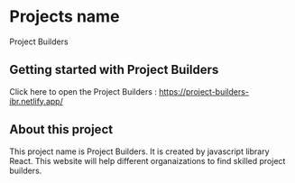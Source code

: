 # Projects name
Project Builders

## Getting started with Project Builders

Click here to open the Project Builders : https://project-builders-ibr.netlify.app/

## About this project
This project name is Project Builders.
It is created by javascript library React.
This website will help different organaizations to find skilled project builders.




